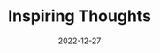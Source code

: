 ---
slug: thought-for-the-day
title: "Inspiring Thoughts"
date: 2022-12-27
excerpt: 'Let the evening forgive the mistake of the day and thus win peace for herself.'
tags: [Inspiration, Motivation, Quotes, Thoughts]
---